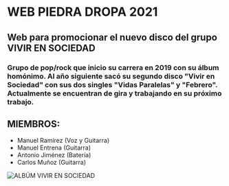 # WEB PIEDRA DROPA 2021

## Web para promocionar el nuevo disco del grupo VIVIR EN SOCIEDAD

### Grupo de pop/rock que inicio su carrera en 2019 con su álbum homónimo. Al año siguiente sacó su segundo disco "Vivir en Sociedad" con sus dos singles "Vidas Paralelas" y "Febrero". Actualmente se encuentran de gira y trabajando en su próximo trabajo.

## MIEMBROS:

- Manuel Ramírez (Voz y Guitarra)
- Manuel Entrena (Guitarra)
- Antonio Jiménez (Batería)
- Carlos Muñoz (Guitarra)

![ALBÚM VIVIR EN SOCIEDAD](https://lh3.googleusercontent.com/P-w6XX_YRO_ZlyILxk9_Gjx4pkPW1TlmESfRjpWFDA7aGOpJBGC-ZLMrmQZlMhz7O4HnSAlI7BPKhtj49MuSwbPuiiz6DGAKva6buKWPo8atAOheDagNJIxZj6IstFP72W_ihp26xr9gAAPePORNr9jdYGMZBuP8gbVvhCalwgWISQCmbpl-z2HBBjFl5OgowyJEjJJHkeSeMzqYtz8CPczwp-lpeE5eAHGBsf-MmoiErsseJqRHEZkWHHXKl8zUMu-q2wWLlyW1KTI52JCdT4qMMZKYRThCiPkskKfk6SadKx9kZCdGQVynuxoHFvuab9haj1w-TauWxPbD-DZI94eUtts2s0VkwyOlFa5-MOZv1r_ewEh_8Os4SZO9Z0DseLHeN4FsU-BML_ZYYbanzNCiEY9p9tiDDMcZftXKCsFpRPvEYoHgVG1NZWu9XXG4spDpEMhJy6cXJZpPIlZ7dJ5kxqKa8nyC7v7JwZxUTpZXzxFxZDUWv1fE64pf3yQPOX6X8w_HnYNrqQGeeIH_3t9T3iz4dOTpO3qho4JoTCNy7lZCsWqRh7BnLhGpY12jUZUCwPd6otBrX0evHMNZK5N6bVMyD3PzDG5rjZ_A9j5iK1HAC4Trd2LFODiSoLKE86NiweAxZ81z9IYqKw0y3Q13FT6nb52Tfxao4MJHpN4PH185jt2uQ1rFM_nG=s800-no?authuser=0)
